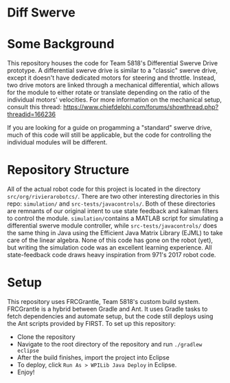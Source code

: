 # Diff Swerve

# Some Background
This repository houses the code for Team 5818's Differential Swerve Drive prototype. A differential swerve drive is similar to a "classic" swerve drive, except it doesn't have dedicated motors for steering and throttle. Instead, two drive motors are linked through a mechanical differential, which allows for the module to either rotate or translate depending on the ratio of the individual motors' velocities. For more information on the mechanical setup, consult this thread: https://www.chiefdelphi.com/forums/showthread.php?threadid=166236

If you are looking for a guide on progamming a "standard" swerve drive, much of this code will still be applicable, but the code for controlling the individual modules will be different.

# Repository Structure
All of the actual robot code for this project is located in the directory `src/org/rivierarobotcs/`. There are two other interesting directories in this repo: `simulation/` and `src-tests/javacontrols/`. Both of these directories are remnants of our original intent to use state feedback and kalman filters to control the module. `simulation/`contains a MATLAB script for simulating a differential swerve module controller, while `src-tests/javacontrols/` does the same thing in Java using the Efficient Java Matrix Library (EJML) to take care of the linear algebra. None of this code has gone on the robot (yet), but writing the simulation code was an excellent learning experience. All state-feedback code draws heavy inspiration from 971's 2017 robot code.

# Setup
This repository uses FRCGrantle, Team 5818's custom build system. FRCGrantle is a hybrid between Gradle and Ant. It uses Gradle tasks to fetch dependencies and automate setup, but the code still deploys using the Ant scripts provided by FIRST. To set up this repository:

* Clone the repository
* Navigate to the root directory of the repository and run `./gradlew eclipse`
* After the build finishes, import the project into Eclipse
* To deploy, click `Run As > WPILib Java Deploy` in Eclipse.
* Enjoy!
